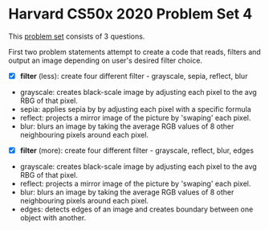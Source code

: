 # Harvard CS50x 2020 Problem Set 4

This [problem set](https://cs50.harvard.edu/x/2020/psets/4/) consists of 3 questions.

First two problem statements attempt to create a code that reads, filters and output an image depending on user's desired filter choice. 

- [x] **filter** (less): create four different filter - grayscale, sepia, reflect, blur
- grayscale: creates black-scale image by adjusting each pixel to the avg RBG of that pixel. 
- sepia: applies sepia by by adjusting each pixel with a specific formula 
- reflect: projects a mirror image of the picture by 'swaping' each pixel. 
- blur: blurs an image by taking the average RGB values of 8 other neighbouring pixels around each pixel. 

- [x] **filter** (more): create four different filter - grayscale, reflect, blur, edges
- grayscale: creates black-scale image by adjusting each pixel to the avg RBG of that pixel. 
- reflect: projects a mirror image of the picture by 'swaping' each pixel. 
- blur: blurs an image by taking the average RGB values of 8 other neighbouring pixels around each pixel. 
- edges: detects edges of an image and creates boundary between one object with another. 
